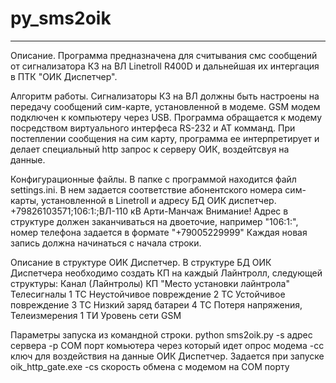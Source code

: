 # py_sms2oik
 <hr>Описание.</hr>
 Программа предназначена для считывания смс сообщений от сигнализатора КЗ на ВЛ Linetroll R400D и дальнейшая их интергация в ПТК "ОИК Диспетчер".
 
 Алгоритм работы. 
 Сигнализаторы КЗ на ВЛ должны быть настроены на передачу сообщений сим-карте, установленной в модеме. GSM модем подключен к компьютеру через USB. 
 Программа обращается к модему посредством виртуального интерфеса RS-232 и АТ комманд. 
 При постеплении сообщения на сим карту, программа ее интерпретирует и делает специальный http запрос к серверу ОИК, воздейтсвуя на данные.  
 
 Конфигурационные файлы. 
 В папке с программой находится файл settings.ini. В нем задается соответствие абонентского номера сим-карты, установленной в Linetroll и адресу БД ОИК диспетчер. 
 +79826103571;106:1:;ВЛ-110 кВ Арти-Манчаж
 Внимание! Адрес в структуре должен заканчиваться на двоеточие, например "106:1:", номер телефона задается в формате "+79005229999"
 Каждая новая запись должна начинаться с начала строки. 

 Описание в структуре ОИК Диспетчер.
 В структуре БД ОИК Диспетчера необходимо создать КП на каждый Лайнтролл, следующей структуры: 
 Канал (Лайнтролы)
	КП "Место установки лайнтрола"
		Телесигналы
			1 ТС Неустойчивое повреждение
			2 ТС Устойчивое повреждение
			3 ТС Низкий заряд батареи
			4 ТС Потеря напряжения,
		Телеизмерения
			1 ТИ Уровень сети GSM 
 
 Параметры запуска из командной строки.
 python sms2oik.py 
 -s адрес сервера 
 -p COM порт комьютера через который идет опрос модема 
 -cc ключ для воздействия на данные ОИК Диспетчер. Задается при запуске oik_http_gate.exe
 -cs скорость обмена с модемом на COM порту
 
